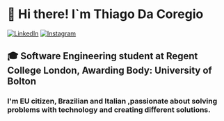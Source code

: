 # 👋 Hi there! I`m Thiago Da Coregio
[![LinkedIn](https://custom-icon-badges.demolab.com/badge/LinkedIn-0A66C2?logo=linkedin-white&logoColor=fff)]([#](https://www.linkedin.com/in/thiagodacoregio/))
[![Instagram](https://img.shields.io/badge/Instagram-%23E4405F.svg?logo=Instagram&logoColor=white)](https://www.instagram.com/thiagodacoregio)

## 🎓 Software Engineering student at Regent College London, Awarding Body: University of Bolton

### I'm EU citizen, Brazilian and Italian ,passionate about solving problems with technology and creating different solutions.

 







